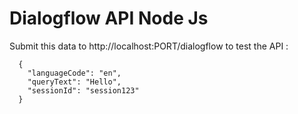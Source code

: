 <h1>Dialogflow API Node Js</h1>
<p>
 Submit this data to http://localhost:PORT/dialogflow to test the API : 
 
      {
        "languageCode": "en",
        "queryText": "Hello",
        "sessionId": "session123"
      }
</p>
